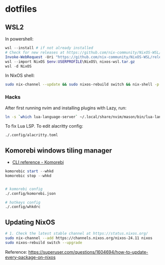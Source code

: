 # dotfiles

## WSL2

In powershell:

```powershell
wsl --install # if not already installed
# Check for new releases at https://github.com/nix-community/NixOS-WSL/releases
Invoke-WebRequest -Uri "https://github.com/nix-community/NixOS-WSL/releases/download/2311.5.3/nixos-wsl.tar.gz" -OutFile "nixos-wsl.tar.gz"
wsl --import NixOS $env:USERPROFILE\NixOS\ nixos-wsl.tar.gz
wsl -d NixOS
```

In NixOS shell:

```sh
sudo nix-channel --update && sudo nixos-rebuild switch && nix-shell -p git --run "git clone https://github.com/michalmatoga/dotfiles.git ~/ghq/github.com/michalmatoga/dotfiles && ./ghq/github.com/michalmatoga/dotfiles/scripts/init.sh"
```

### Hacks

After first running nvim and installing plugins with Lazy, run:

```sh
ln -s `which lua-language-server` ~/.local/share/nvim/mason/bin/lua-language-server
```

To fix Lua LSP. To edit alacritty config:

```sh
./.config/alacritty.toml
```

## Komorebi windows tiling manager

- [CLI reference - Komorebi](https://lgug2z.github.io/komorebi/cli/quickstart.html)

```powershell
komorebic start --whkd
komorebic stop --whkd
```

```sh

# komorebi config
./.config/komorebi.json

# hotkeys config
./.config/whkdrc

```

## Updating NixOS

```sh
# 1. Check the latest stable channel at https://status.nixos.org/
sudo nix-channel --add https://channels.nixos.org/nixos-24.11 nixos
sudo nixos-rebuild switch --upgrade
```

Reference: https://superuser.com/questions/1604694/how-to-update-every-package-on-nixos
